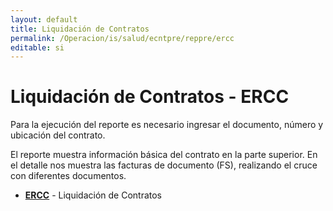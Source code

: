 ```yaml
---
layout: default
title: Liquidación de Contratos 
permalink: /Operacion/is/salud/ecntpre/reppre/ercc
editable: si
---
```


# Liquidación de Contratos - ERCC

Para la ejecución del reporte es necesario ingresar el documento, número y ubicación  del contrato.  



El reporte muestra información básica del contrato en la parte superior. En el detalle nos muestra las facturas de documento (FS), realizando el cruce con diferentes documentos.  


* [**ERCC**](http://docs.oasiscom.com/Operacion/is/salud/ecntpre/reppre/ercc) - Liquidación de Contratos   

